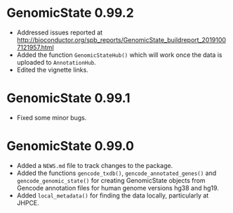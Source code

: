# GenomicState 0.99.2

* Addressed issues reported at http://bioconductor.org/spb_reports/GenomicState_buildreport_20191007121957.html
* Added the function `GenomicStateHub()` which will work once the data is
uploaded to `AnnotationHub`.
* Edited the vignette links.

# GenomicState 0.99.1

* Fixed some minor bugs.

# GenomicState 0.99.0

* Added a `NEWS.md` file to track changes to the package.
* Added the functions `gencode_txdb()`, `gencode_annotated_genes()` and
`gencode_genomic_state()` for creating GenomicState objects from Gencode
annotation files for human genome versions hg38 and hg19.
* Added `local_metadata()` for finding the data locally, particularly at
JHPCE.
